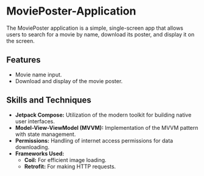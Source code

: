 # MoviePoster-Application
The MoviePoster application is a simple, single-screen app that allows users to search for a movie by name, download its poster, and display it on the screen.

## Features
- Movie name input.
- Download and display of the movie poster.

## Skills and Techniques
- **Jetpack Compose:** Utilization of the modern toolkit for building native user interfaces.
- **Model-View-ViewModel (MVVM):** Implementation of the MVVM pattern with state management.
- **Permissions:** Handling of internet access permissions for data downloading.
- **Frameworks Used:**
  - **Coil:** For efficient image loading.
  - **Retrofit:** For making HTTP requests.
